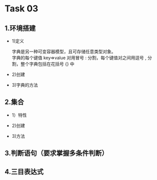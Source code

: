 Task 03
==============
1.环境搭建
--------------
* 1)定义

  字典是另一种可变容器模型，且可存储任意类型对象。  
  字典的每个键值 key=>value 对用冒号 : 分割，每个键值对之间用逗号 , 分割，整个字典包括在花括号 {} 中

* 2)创建


* 3)字典的方法

2.集合
----------------
* 1）特性

* 2)创建


* 3)方法


3.判断语句（要求掌握多条件判断）
----------------




4.三目表达式
----------------
















